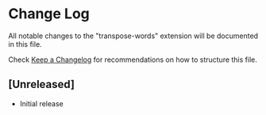 # Change Log

All notable changes to the "transpose-words" extension will be documented in this file.

Check [Keep a Changelog](http://keepachangelog.com/) for recommendations on how to structure this file.

## [Unreleased]

- Initial release
